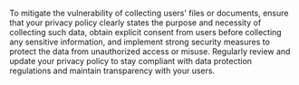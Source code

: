 To mitigate the vulnerability of collecting users' files or documents, ensure that your privacy policy clearly states the purpose and necessity of collecting such data, obtain explicit consent from users before collecting any sensitive information, and implement strong security measures to protect the data from unauthorized access or misuse. Regularly review and update your privacy policy to stay compliant with data protection regulations and maintain transparency with your users.